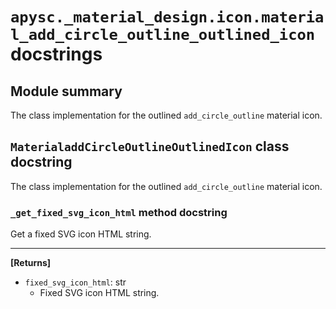 # `apysc._material_design.icon.material_add_circle_outline_outlined_icon` docstrings

## Module summary

The class implementation for the outlined `add_circle_outline` material icon.

## `MaterialaddCircleOutlineOutlinedIcon` class docstring

The class implementation for the outlined `add_circle_outline` material icon.

### `_get_fixed_svg_icon_html` method docstring

Get a fixed SVG icon HTML string.<hr>

**[Returns]**

- `fixed_svg_icon_html`: str
  - Fixed SVG icon HTML string.